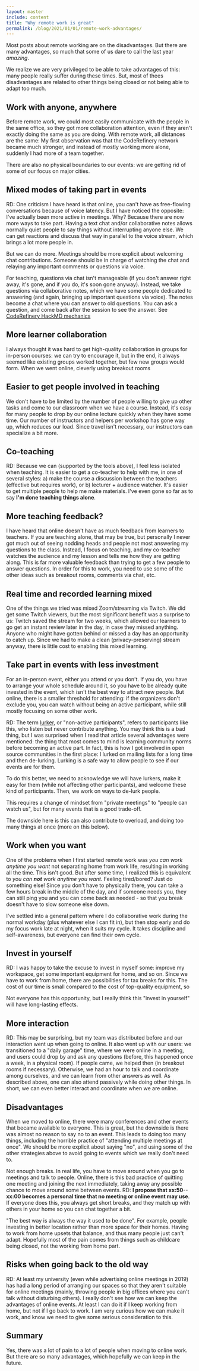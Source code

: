 ```yaml
---
layout: master
include: content
title: "Why remote work is great"
permalink: /blog/2021/01/01/remote-work-advantages/
---
```


Most posts about remote working are on the disadvantages.  But there
are many advantages, so much that some of us dare to call the last
year *amazing*.

We realize we are very privileged to be able to take advantages of
this: many people really suffer during these times.  But, most of
thees disadvantages are related to other things being closed or
not being able to adapt too much.


## Work with anyone, anywhere

Before remote work, we could most easily communicate with the people
in the same office, so they got more collaboration attention, even if
they aren't exactly doing the same as you are doing.  With remote
work, all distances are the same: My first observation was that the
CodeRefinery network became much stronger, and instead of mostly
working more alone, suddenly I had more of a team together.

There are also no physical boundaries to our events: we are getting
rid of some of our focus on major cities.


## Mixed modes of taking part in events

RD: One criticism I have heard is that online, you can't have as
free-flowing conversations because of voice latency.  But I have
noticed the opposite: I've actually been more active in meetings.
Why?  Because there are now more ways to take part.  Having a text
chat and/or collaborative notes allows normally quiet people to say
things without interrupting anyone else.  We can get reactions and
discuss that way in parallel to the voice stream, which brings a lot
more people in.

But we can do more.  Meetings should be more explicit about welcoming
chat contributions.  Someone should be in charge of watching the chat
and relaying any important comments or questions via voice.

For teaching, questions via chat isn't manageable (if you don't answer
right away, it's gone, and if you do, it's soon gone anyway).
Instead, we take questions via collaborative notes, which we have some
people dedicated to answering (and again, bringing up important
questions via voice).  The notes become a chat where you can answer to
old questions.  You can ask a question, and come back after the
session to see the answer.  See [CodeRefinery HackMD
mechanics](https://coderefinery.github.io/manuals/hackmd-mechanics/)


## More learner collaboration

I always thought it was hard to get high-quality collaboration in
groups for in-person courses: we can try to encourage it, but in the
end, it always seemed like existing groups worked together, but few
new groups would form.  When we went online, cleverly using breakout rooms


## Easier to get people involved in teaching

We don't have to be limited by the number of people willing to give up
other tasks and come to our classroom when we have a course.  Instead,
it's easy for many people to drop by our online lecture quickly when
they have some time. Our number of instructors and helpers per
workshop has gone way up, which reduces our load.  Since travel isn't
necessary, our instructors can specialize a bit more.


## Co-teaching

RD: Because we can (supported by the tools above), I feel less
isolated when teaching.  It is easier to get a co-teacher to help with
me, in one of several styles: a) make the course a discussion between
the teachers (effective but requires work), or b) lecturer + audience
watcher.  It's easier to get multiple people to help me make
materials.  I've even gone so far as to say **I'm done teaching things
alone**.

## More teaching feedback?

I have heard that online doesn't have as much feedback from learners
to teachers.  If you are teaching alone, that may be true, but
personally I never got much out of seeing nodding heads and people not
most answering my questions to the class.  Instead, I focus on
teaching, and my co-teacher watches the audience and my lesson and
tells me how they are getting along.  This is far more valuable
feedback than trying to get a few people to answer questions.  In
order for this to work, you need to use some of the other ideas such
as breakout rooms, comments via chat, etc.


## Real time and recorded learning mixed

One of the things we tried was mixed Zoom/streaming via Twitch.  We
did get some Twitch viewers, but the most significant benefit was a
surprise to us: Twitch saved the stream for two weeks, which allowed
our learners to go get an instant review later in the day, in case
they missed anything.  Anyone who might have gotten behind or missed a
day has an opportunity to catch up.  Since we had to make a clean
(privacy-preserving) stream anyway, there is little cost to enabling
this mixed learning.


## Take part in events with less investment

For an in-person event, either you attend or you don't.  If you do,
you have to arrange your whole schedule around it, so you have to be
already quite invested in the event, which isn't the best way to
attract new people.  But online, there is a smaller threshold for
attending: if the organizers don't exclude you, you can watch without
being an active participant, while still mostly focusing on some other
work.

RD: The term [lurker](https://en.wikipedia.org/wiki/Lurker), or
"non-active participants", refers to participants like this, who
listen but never contribute anything.  You may think this is a bad
thing, but I was surprised when I read that article several advantages
were mentioned: the thing that most comes to mind is learning
community norms before becoming an active part.  In fact, this is how
I got involved in open source communities in the first place: I lurked
on mailing lists for a long time and then de-lurking.  Lurking is a
safe way to allow people to see if our events are for them.

To do this better, we need to acknowledge we will have lurkers, make
it easy for them (while not affecting other participants), and welcome
these kind of participants.  Then, we work on ways to de-lurk people.

This requires a change of mindset from "private meetings" to "people
can watch us", but for many events that is a good trade-off.

The downside here is this can also contribute to overload, and doing
too many things at once (more on this below).


## Work when you want

One of the problems when I first started remote work was *you can work
anytime you want* not separating home from work life, resulting in
working all the time.  This isn't good.  But after some time, I
realized this is equivalent to *you can **not** work anytime you want*.
Feeling tired/bored?  Just do something else!  Since you don't have to
physically there, you can take a few hours break in the middle of the
day, and if someone needs you, they can still ping you and you can
come back as needed - so that you break doesn't have to slow someone
else down.

I've settled into a general pattern where I do collaborative work
during the normal workday (plus whatever else I can fit in), but then
stop early and do my focus work late at night, when it suits my
cycle.  It takes discipline and self-awareness, but everyone can find
their own cycle.

## Invest in yourself

RD: I was happy to take the excuse to invest in myself some: improve
my workspace, get some important equipment for home, and so on.  Since
we have to work from home, there are possibilities for tax breaks for
this.  The cost of our time is small compared to the cost of
top-quality equipment, so

Not everyone has this opportunity, but I really think this "invest in
yourself" will have long-lasting effects.


## More interaction

RD: This may be surprising, but my team was distributed before and our
interaction went up when going to online.  It also went up with our
users: we transitioned to a "daily garage" time, where we were online
in a meeting, and users could drop by and ask any questions (before,
this happened once a week, in a physical room).  If people came, we
helped then (in breakout rooms if necessary).  Otherwise, we had an
hour to talk and coordinate among ourselves, and we can learn from
other answers as well.  As described above, one can also attend
passively while doing other things.  In short, we can even better
interact and coordinate when we are online.


## Disadvantages

When we moved to online, there were many conferences and other events
that became available to everyone.  This is great, but the downside
is there was almost no reason to say no to an event.  This leads to
doing too many things, including the horrible practice of "attending
multiple meetings at once".  We should be more explicit about saying
"no", and using some of the other strategies above to avoid going to
events which we really don't need to.

Not enough breaks.  In real life, you have to move around when you
go to meetings and talk to people.  Online, there is this bad
practice of quitting one meeting and joining the next immediately,
taking away any possible chance to move around some between events.
RD: **I propose that xx:50--xx:00 becomes a personal time that no
meeting or online event may use**.  If everyone does this, you always
get short breaks, and they match up with others in your home so you
can chat together a bit.

"The best way is always the way it used to be done".  For example,
people investing in better location rather than more space for their
homes.  Having to work from home upsets that balance, and thus many
people just can't adapt.  Hopefully most of the pain comes from things
such as childcare being closed, not the working from home part.


## Risks when going back to the old way

RD: At least my university (even while advertising online meetings in
2019) has had a long period of arranging our spaces so that they
aren't suitable for online meetings (mainly, throwing people in big
offices where you can't talk without disturbing others).  I really
don't see how we can keep the advantages of online events.  At least I
can do it if I keep working from home, but not if I go back to work.
I am very curious how we can make it work, and know we need to give
some serious consideration to this.


## Summary

Yes, there was a lot of pain to a lot of people when moving to online
work.  But there are so many advantages, which hopefully we can keep
in the future.
